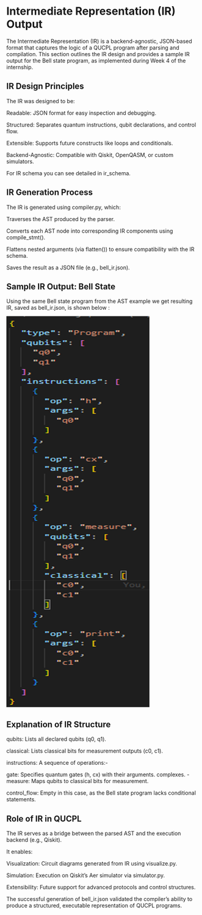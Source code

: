 # Intermediate Representation (IR) Output

The Intermediate Representation (IR) is a backend-agnostic, JSON-based format that captures the logic of a QUCPL program after parsing and compilation. This section outlines the IR design and provides a sample IR output for the Bell state program, as implemented during Week 4 of the internship.

## IR Design Principles

The IR was designed to be:

Readable: JSON format for easy inspection and debugging.

Structured: Separates quantum instructions, qubit declarations, and control flow.

Extensible: Supports future constructs like loops and conditionals.

Backend-Agnostic: Compatible with Qiskit, OpenQASM, or custom simulators.

For IR schema you can see detailed in ir_schema.

## IR Generation Process

The IR is generated using compiler.py, which:

Traverses the AST produced by the parser.

Converts each AST node into corresponding IR components using compile_stmt().

Flattens nested arguments (via flatten()) to ensure compatibility with the IR schema.

Saves the result as a JSON file (e.g., bell_ir.json).

## Sample IR Output: Bell State

Using the same Bell state program from the AST example we get resulting IR, saved as bell_ir.json, is shown below :

![alt text](images/ir.png)

## Explanation of IR Structure

qubits: Lists all declared qubits (q0, q1).

classical: Lists classical bits for measurement outputs (c0, c1).

instructions: A sequence of operations:-

gate: Specifies quantum gates (h, cx) with their arguments. complexes.  - measure: Maps qubits to classical bits for measurement.

control_flow: Empty in this case, as the Bell state program lacks conditional statements.

## Role of IR in QUCPL

The IR serves as a bridge between the parsed AST and the execution backend (e.g., Qiskit).

It enables:

Visualization: Circuit diagrams generated from IR using visualize.py.

Simulation: Execution on Qiskit’s Aer simulator via simulator.py.

Extensibility: Future support for advanced protocols and control structures.

The successful generation of bell_ir.json validated the compiler’s ability to produce a structured, executable representation of QUCPL programs.
